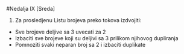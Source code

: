 #Nedalja IX [Sreda]

1. Za prosledjenu Listu brojeva preko tokova izdvojiti:
- Sve brojeve deljive sa 3 uvecati za 2
- Izbaciti sve brojeve koji su deljivi sa 3 prilikom njihovog dupliranja
- Pomnoziti svaki neparan broj sa 2 i izbaciti duplikate
